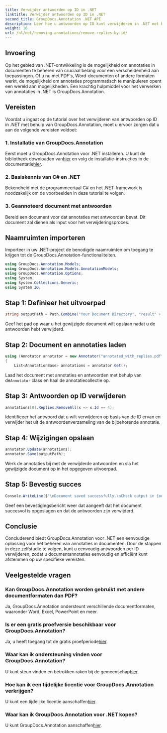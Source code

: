 ```yaml
---
title: Verwijder antwoorden op ID in .NET
linktitle: Verwijder antwoorden op ID in .NET
second_title: GroupDocs.Annotation .NET API
description: Leer hoe u antwoorden op ID kunt verwijderen in .NET met behulp van GroupDocs.Annotation. Volg onze stapsgewijze zelfstudie voor efficiënt beheer van documentannotaties.
weight: 16
url: /nl/net/removing-annotations/remove-replies-by-id/
---
```

## Invoering
Op het gebied van .NET-ontwikkeling is de mogelijkheid om annotaties in documenten te beheren van cruciaal belang voor een verscheidenheid aan toepassingen. Of u nu met PDF's, Word-documenten of andere formaten werkt, de mogelijkheid om annotaties programmatisch te manipuleren opent een wereld aan mogelijkheden. Een krachtig hulpmiddel voor het verwerken van annotaties in .NET is GroupDocs.Annotation.
## Vereisten
Voordat u ingaat op de tutorial over het verwijderen van antwoorden op ID in .NET met behulp van GroupDocs.Annotation, moet u ervoor zorgen dat u aan de volgende vereisten voldoet:
### 1. Installatie van GroupDocs.Annotation
 Eerst moet u GroupDocs.Annotation voor .NET installeren. U kunt de bibliotheek downloaden van[hier](https://releases.groupdocs.com/annotation/net/) en volg de installatie-instructies in de documentatie[hier](https://tutorials.groupdocs.com/annotation/net/).
### 2. Basiskennis van C# en .NET
Bekendheid met de programmeertaal C# en het .NET-framework is noodzakelijk om de voorbeelden in deze tutorial te volgen.
### 3. Geannoteerd document met antwoorden
Bereid een document voor dat annotaties met antwoorden bevat. Dit document zal dienen als input voor het verwijderingsproces.

## Naamruimten importeren
Importeer in uw .NET-project de benodigde naamruimten om toegang te krijgen tot de GroupDocs.Annotation-functionaliteiten.
```csharp
using GroupDocs.Annotation.Models;
using GroupDocs.Annotation.Models.AnnotationModels;
using GroupDocs.Annotation.Options;
using System;
using System.Collections.Generic;
using System.IO;
```
## Stap 1: Definieer het uitvoerpad
```csharp
string outputPath = Path.Combine("Your Document Directory", "result" + Path.GetExtension("input.pdf"));
```
Geef het pad op waar u het gewijzigde document wilt opslaan nadat u de antwoorden hebt verwijderd.
## Stap 2: Document en annotaties laden
```csharp
using (Annotator annotator = new Annotator("annotated_with_replies.pdf"))
{
    List<AnnotationBase> annotations = annotator.Get();
```
 Laad het document met annotaties en antwoorden met behulp van de`Annotator` class en haal de annotatiecollectie op.
## Stap 3: Antwoorden op ID verwijderen
```csharp
annotations[0].Replies.RemoveAll(x => x.Id == 4);
```
Identificeer het antwoord dat u wilt verwijderen op basis van de ID ervan en verwijder het uit de antwoordenverzameling van de bijbehorende annotatie.
## Stap 4: Wijzigingen opslaan
```csharp
annotator.Update(annotations);
annotator.Save(outputPath);
```
Werk de annotaties bij met de verwijderde antwoorden en sla het gewijzigde document op in het opgegeven uitvoerpad.
## Stap 5: Bevestig succes
```csharp
Console.WriteLine($"\nDocument saved successfully.\nCheck output in {outputPath}.");
```
Geef een bevestigingsbericht weer dat aangeeft dat het document succesvol is opgeslagen en dat de antwoorden zijn verwijderd.

## Conclusie
Concluderend biedt GroupDocs.Annotation voor .NET een eenvoudige oplossing voor het beheren van annotaties in documenten. Door de stappen in deze zelfstudie te volgen, kunt u eenvoudig antwoorden per ID verwijderen, zodat u documentannotaties eenvoudig en efficiënt kunt afstemmen op uw specifieke vereisten.
## Veelgestelde vragen
### Kan GroupDocs.Annotation worden gebruikt met andere documentformaten dan PDF?
Ja, GroupDocs.Annotation ondersteunt verschillende documentformaten, waaronder Word, Excel, PowerPoint en meer.
### Is er een gratis proefversie beschikbaar voor GroupDocs.Annotation?
 Ja, u heeft toegang tot de gratis proefperiode[hier](https://releases.groupdocs.com/).
### Waar kan ik ondersteuning vinden voor GroupDocs.Annotation?
 U kunt steun vinden en betrokken raken bij de gemeenschap[hier](https://forum.groupdocs.com/c/annotation/10).
### Hoe kan ik een tijdelijke licentie voor GroupDocs.Annotation verkrijgen?
 U kunt een tijdelijke licentie aanschaffen[hier](https://purchase.groupdocs.com/temporary-license/).
### Waar kan ik GroupDocs.Annotation voor .NET kopen?
 U kunt GroupDocs.Annotation aanschaffen[hier](https://purchase.groupdocs.com/buy).